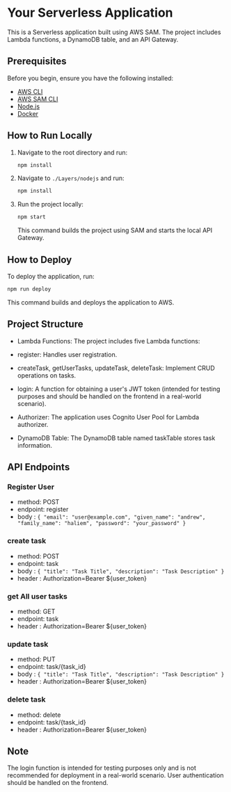 # Your Serverless Application

This is a Serverless application built using AWS SAM. The project includes Lambda functions, a DynamoDB table, and an API Gateway.

## Prerequisites

Before you begin, ensure you have the following installed:

- [AWS CLI](https://aws.amazon.com/cli/)
- [AWS SAM CLI](https://docs.aws.amazon.com/serverless-application-model/latest/developerguide/serverless-sam-cli-install.html)
- [Node.js](https://nodejs.org/)
- [Docker](https://www.docker.com/)

## How to Run Locally
1. Navigate to the root directory and run:

    ```bash
    npm install
    ```

2. Navigate to `./Layers/nodejs` and run:

    ```bash
    npm install
    ```

3. Run the project locally:

    ```bash
    npm start
    ```

   This command builds the project using SAM and starts the local API Gateway.

## How to Deploy
To deploy the application, run:

```bash
npm run deploy
```
This command builds and deploys the application to AWS.

## Project Structure
- Lambda Functions: The project includes five Lambda functions:

* register: Handles user registration.
* createTask, getUserTasks, updateTask, deleteTask: Implement CRUD operations on tasks.
* login: A function for obtaining a user's JWT token (intended for testing purposes and should be handled on the frontend in a real-world scenario).
* Authorizer: The application uses Cognito User Pool for Lambda authorizer.

* DynamoDB Table: The DynamoDB table named taskTable stores task information.
## API Endpoints
### Register User
* method: POST
* endpoint: register
* body : `{
    "email": "user@example.com",
    "given_name": "andrew",
    "family_name": "haliem",
    "password": "your_password"
}`

### create task
* method: POST
* endpoint: task
* body : `{
    "title": "Task Title",
    "description": "Task Description"
}`
* header : Authorization=Bearer ${user_token}

### get All user tasks
* method: GET
* endpoint: task
* header : Authorization=Bearer ${user_token}

### update task
* method: PUT
* endpoint: task/{task_id}
* body : `{
    "title": "Task Title",
    "description": "Task Description"
}`
* header : Authorization=Bearer ${user_token}

### delete task
* method: delete
* endpoint: task/{task_id}
* header : Authorization=Bearer ${user_token}

## Note
The login function is intended for testing purposes only and is not recommended for deployment in a real-world scenario. User authentication should be handled on the frontend.

